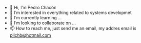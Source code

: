 - 👋 Hi, I’m Pedro Chacón
- 👀 I’m interested in everything related to systems developmet
- 🌱 I’m currently learning ...
- 💞️ I’m looking to collaborate on ...
- 📫 How to reach me, just send me an email, my addres email is pllchb@hotmail.com

<!---
pechbe/pechbe is a ✨ special ✨ repository because its `README.md` (this file) appears on your GitHub profile.
You can click the Preview link to take a look at your changes.
--->
